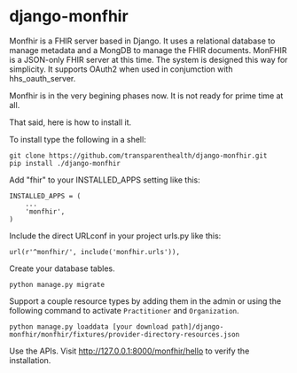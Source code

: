 django-monfhir
==============

Monfhir is a FHIR server based in Django. It uses a relational database to manage metadata 
and a MongDB to manage the FHIR documents.  MonFHIR is a JSON-only FHIR server at this time.
The system is designed this way for simplicity.  It supports OAuth2 when used in conjumction with
hhs_oauth_server.


Monfhir is in the very begining phases now. It is not ready for prime time at all. 

That said, here is how to install it.


To install type the following in a shell:

    git clone https://github.com/transparenthealth/django-monfhir.git
    pip install ./django-monfhir
    

Add "fhir" to your INSTALLED_APPS setting like this:

    INSTALLED_APPS = (
        ...
        'monfhir',
    )

Include the direct URLconf in your project urls.py like this:

    url(r'^monfhir/', include('monfhir.urls')),


Create your database tables.


    python manage.py migrate

Support a couple resource types by adding them in the admin or 
using the following command to activate `Practitioner` and `Organization`.


    python manage.py loaddata [your download path]/django-monfhir/monfhir/fixtures/provider-directory-resources.json


Use the APIs. Visit http://127.0.0.1:8000/monfhir/hello to verify the installation.

